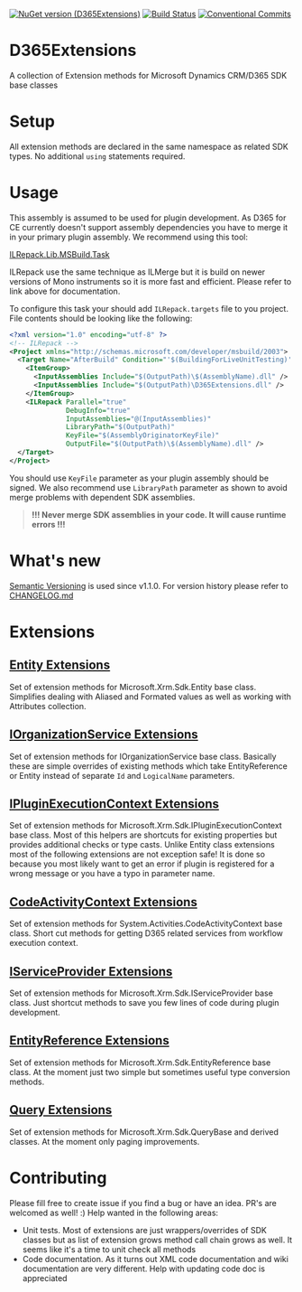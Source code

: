 [![NuGet version (D365Extensions)](https://img.shields.io/nuget/v/D365Extensions.svg?style=flat-square)](https://www.nuget.org/packages/D365Extensions/) [![Build Status](https://dev.azure.com/fixrm/FixRM/_apis/build/status/D365Extensions%20YAML?branchName=master)](https://dev.azure.com/fixrm/FixRM/_build/latest?definitionId=20&branchName=master) [![Conventional Commits](https://img.shields.io/badge/Conventional%20Commits-1.0.0-yellow.svg)](https://conventionalcommits.org)

# D365Extensions
A collection of Extension methods for Microsoft Dynamics CRM/D365 SDK base classes

# Setup
All extension methods are declared in the same namespace as related SDK types. No additional `using` statements required.

# Usage
This assembly is assumed to be used for plugin development. As D365 for CE currently doesn't support assembly dependencies you have to merge it in your primary plugin assembly. We recommend using this tool:

[ILRepack.Lib.MSBuild.Task](https://github.com/ravibpatel/ILRepack.Lib.MSBuild.Task)

ILRepack use the same technique as ILMerge but it is build on newer versions of Mono instruments so it is more fast and efficient. Please refer to link above for documentation.

To configure this task your should add `ILRepack.targets` file to you project. File contents should be looking  like the following:
```XML
<?xml version="1.0" encoding="utf-8" ?>
<!-- ILRepack -->
<Project xmlns="http://schemas.microsoft.com/developer/msbuild/2003">
  <Target Name="AfterBuild" Condition="'$(BuildingForLiveUnitTesting)' != 'true'">
    <ItemGroup>
      <InputAssemblies Include="$(OutputPath)\$(AssemblyName).dll" />
      <InputAssemblies Include="$(OutputPath)\D365Extensions.dll" />
    </ItemGroup>
    <ILRepack Parallel="true"
              DebugInfo="true"
              InputAssemblies="@(InputAssemblies)"
              LibraryPath="$(OutputPath)"
              KeyFile="$(AssemblyOriginatorKeyFile)"
              OutputFile="$(OutputPath)\$(AssemblyName).dll" />
  </Target>
</Project>
```
You should use `KeyFile` parameter as your plugin assembly should be signed. We also recommend use `LibraryPath` parameter as shown to avoid merge problems with dependent SDK assemblies.

>**!!! Never merge SDK assemblies in your code. It will cause runtime errors !!!**

# What's new

[Semantic Versioning](https://semver.org) is used since v1.1.0. For version history please refer to [CHANGELOG.md](CHANGELOG.md)

# Extensions

## [Entity Extensions](../../wiki/Entity-Extensions)
Set of extension methods for Microsoft.Xrm.Sdk.Entity base class. Simplifies dealing with Aliased and Formated values as well as working with Attributes collection.

## [IOrganizationService Extensions](../../wiki/IOrganizationService-Extensions)
Set of extension methods for IOrganizationService base class. Basically these are simple overrides of existing methods which take EntityReference or Entity instead of separate `Id` and `LogicalName` parameters.

## [IPluginExecutionContext Extensions](../../wiki/IPluginExecutionContext-Extensions)
Set of extension methods for Microsoft.Xrm.Sdk.IPluginExecutionContext base class. Most of this helpers are shortcuts for existing properties but provides additional checks or type casts. Unlike Entity class extensions most of the following extensions are not exception safe! It is done so because you most likely want to get an error if plugin is registered for a wrong message or you have a typo in parameter name.

## [CodeActivityContext Extensions](../../wiki/CodeActivityContext-Extensions)
Set of extension methods for System.Activities.CodeActivityContext base class. Short cut methods for getting D365 related services from workflow execution context.

## [IServiceProvider Extensions](../../wiki/IServiceProvider-Extensions)
Set of extension methods for Microsoft.Xrm.Sdk.IServiceProvider base class. Just shortcut methods to save you few lines of code during plugin development.

## [EntityReference Extensions](../../wiki/EntityReference-Extensions)
Set of extension methods for Microsoft.Xrm.Sdk.EntityReference base class. At the moment just two simple but sometimes useful type conversion methods.

## [Query Extensions](../../wiki/Query-Extensions)
Set of extension methods for Microsoft.Xrm.Sdk.QueryBase and derived classes. At the moment only paging improvements.

# Contributing
Please fill free to create issue if you find a bug or have an idea. PR's are welcomed as well! :) Help wanted in the following areas:
+ Unit tests. Most of extensions are just wrappers/overrides of SDK classes but as list of extension grows method call chain grows as well. It seems like it's a time to unit check all methods
+ Code documentation. As it turns out XML code documentation and wiki documentation are very different. Help with updating code doc is appreciated 
